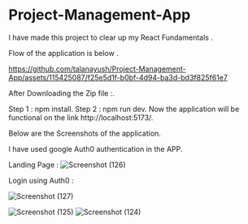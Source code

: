 # Project-Management-App
I have made this project to clear up my React Fundamentals .

Flow of the application is below .

https://github.com/talanayush/Project-Management-App/assets/115425087/f25e5d1f-b0bf-4d94-ba3d-bd3f825f61e7

After Downloading the Zip file :.

Step 1 : npm install.
Step 2 : npm run dev.
Now the application will be functional on the link http://localhost:5173/.

Below are the Screenshots of the application.

I have used google Auth0 authentication in the APP.

Landing Page :
![Screenshot (126)](https://github.com/talanayush/Project-Management-App/assets/115425087/d110b049-4fe3-4d33-b985-ab42fa962682)

Login using Auth0 :

![Screenshot (127)](https://github.com/talanayush/Project-Management-App/assets/115425087/34945119-2599-48a7-ae0a-1aa641f2b554)

![Screenshot (125)](https://github.com/talanayush/Project-Management-App/assets/115425087/9801b874-c68d-4e96-8354-27bc28968ce4)
![Screenshot (124)](https://github.com/talanayush/Project-Management-App/assets/115425087/8e11d19d-0588-46d7-b011-9e89ed8c34db)



